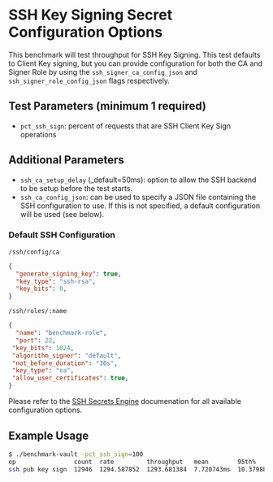 # SSH Key Signing Secret Configuration Options

This benchmark will test throughput for SSH Key Signing. This test defaults to Client Key signing, but you can provide configuration for both the CA and Signer Role by using the `ssh_signer_ca_config_json` and `ssh_signer_role_config_json` flags respectively.

## Test Parameters (minimum 1 required)

- `pct_ssh_sign`: percent of requests that are SSH Client Key Sign operations

## Additional Parameters

- `ssh_ca_setup_delay` (_default=50ms): option to allow the SSH backend to be setup before the test starts.
- `ssh_ca_config_json`: can be used to specify a JSON file containing the SSH configuration
to use.  If this is not specified, a default configuration will be used (see below).

### Default SSH Configuration

`/ssh/config/ca`

```json
{
  "generate_signing_key": true,
  "key_type": "ssh-rsa",
  "key_bits": 0,
}
```

`/ssh/roles/:name`

```json
{
  "name": "benchmark-role",
  "port": 22,
 "key_bits": 1024,
 "algorithm_signer": "default",
 "not_before_duration": "30s",
 "key_type": "ca",
 "allow_user_certificates": true,
}
```

Please refer to the [SSH Secrets Engine](https://developer.hashicorp.com/vault/api-docs/secret/ssh) documenation for all available configuration options.

## Example Usage

```bash
$ ./benchmark-vault -pct_ssh_sign=100
op                count  rate         throughput   mean        95th%        99th%        successRatio
ssh pub key sign  12946  1294.587852  1293.681384  7.720743ms  10.379888ms  13.079202ms  100.00%
```
